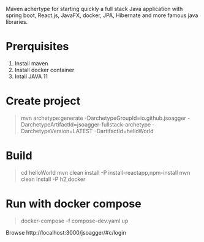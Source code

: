 
Maven achertype for starting quickly a full stack Java application with spring boot, React.js, JavaFX, docker, JPA, Hibernate and more famous java libraries.

# Prerquisites

1. Install maven
2. Install docker container
3. Intall JAVA 11


# Create project
> mvn archetype:generate -DarchetypeGroupId=io.github.jsoagger -DarchetypeArtifactId=jsoagger-fullstack-archetype -DarchetypeVersion=LATEST -DartifactId=helloWorld
 
 
# Build
> cd helloWorld
> mvn clean install -P install-reactapp,npm-install
> mvn clean install -P h2,docker


# Run with docker compose

> docker-compose -f compose-dev.yaml up

Browse http://localhost:3000/jsoagger/#c/login

